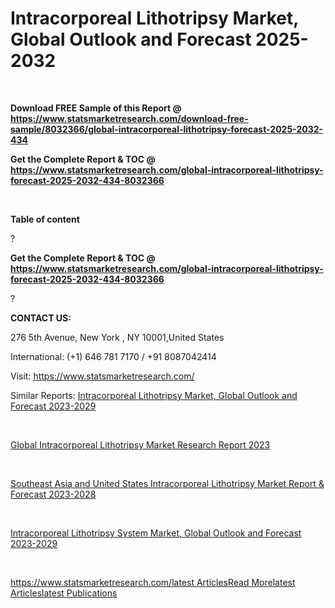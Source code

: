 <h1>Intracorporeal Lithotripsy Market, Global Outlook and Forecast 2025-2032</h1><br/><p><strong>Download FREE Sample of this Report @ <a href="https://www.statsmarketresearch.com/download-free-sample/8032366/global-intracorporeal-lithotripsy-forecast-2025-2032-434">https://www.statsmarketresearch.com/download-free-sample/8032366/global-intracorporeal-lithotripsy-forecast-2025-2032-434</a></strong></p>
 
 
 
 <div><b>Get the Complete Report & TOC @ <a href="https://www.statsmarketresearch.com/global-intracorporeal-lithotripsy-forecast-2025-2032-434-8032366">https://www.statsmarketresearch.com/global-intracorporeal-lithotripsy-forecast-2025-2032-434-8032366</a></b></div>
 
 
 
 <p><br />
 
 <b>Table of content</b></p>
 
 
 
 <p>? </p>
 
 
 
 <div><b>Get the Complete Report & TOC @ <a href="https://www.statsmarketresearch.com/global-intracorporeal-lithotripsy-forecast-2025-2032-434-8032366">https://www.statsmarketresearch.com/global-intracorporeal-lithotripsy-forecast-2025-2032-434-8032366</a></b></div>
 
 
 
 <p>? </p>
 
 
 
 <p><b>CONTACT US:</b><br />
 
 276 5th Avenue, New York , NY 10001,United States<br />
 
 International: (+1) 646 781 7170 / +91 8087042414<br />
 
 Visit: <a href="https://www.statsmarketresearch.com/">https://www.statsmarketresearch.com/</a><br />
 
 Similar Reports: <a href="https://www.statsmarketresearch.com/global-intracorporeal-lithotripsy-forecast-2025-2032-434-8032366">Intracorporeal Lithotripsy Market, Global Outlook and Forecast 2023-2029</a><br />
 
 <br />
 
 <a href="https://www.statsmarketresearch.com/global-intracorporeal-lithotripsy-forecast-2025-2032-434-8032366">Global Intracorporeal Lithotripsy Market Research Report 2023</a><br />
 
 <br />
 
 <a href="https://www.statsmarketresearch.com/global-intracorporeal-lithotripsy-forecast-2025-2032-434-8032366">Southeast Asia and United States Intracorporeal Lithotripsy Market Report & Forecast 2023-2028</a><br />
 
 <br />
 
 <a href="https://www.statsmarketresearch.com/global-intracorporeal-lithotripsy-forecast-2025-2032-434-8032366">Intracorporeal Lithotripsy System Market, Global Outlook and Forecast 2023-2029</a><br />
 
 <br />
 
 <a href="https://gyeongbokgung.com">https://www.statsmarketresearch.com/</a><a href="https://hallyeomaritime.com">latest Articles</a><a href="https://jingwansa.com">Read More</a><a href="https://nguoiviet.jp/">latest Articles</a><a href="https://www.intelmarketresearch.com/">latest Publications</a></p>
